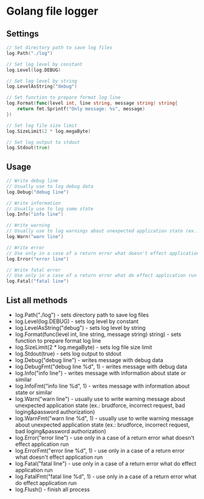 # Golang file logger

## Settings

```go
// Set directory path to save log files
log.Path("./log")

// Set log level by constant
log.Level(log.DEBUG)

// Set log level by string
log.LevelAsString("debug")

// Set function to prepare format log line
log.Format(func(level int, line string, message string) string{
    return fmt.Sprintf("Only message: %s", message)
})

// Set log file size limit
log.SizeLimit(2 * log.megaByte)

// Set log output to stdout 
log.Stdout(true)
```

## Usage
```go
// Write debug line
// Usually use to log debug data
log.Debug("debug line")

// Write information
// Usually use to log some state
log.Info("info line")

// Write warning
// Usually use to log warnings about unexpected application state (ex.: brudforce, incorrect request, bad loging&password authorization) 
log.Warn("warn line")

// Write error
// Use only in a case of a return error what doesn't effect application run
log.Error("error line")

// Write fatal error
// Use only in a case of a return error what do effect application run
log.Fatal("fatal line")
```

## List all methods

* log.Path("./log") - sets directory path to save log files
* log.Level(log.DEBUG) - sets log level by constant
* log.LevelAsString("debug") - sets log level by string
* log.Format(func(level int, line string, message string) string) - sets function to prepare format log line
* log.SizeLimit(2 * log.megaByte) - sets log file size limit
* log.Stdout(true) - sets log output to stdout
* log.Debug("debug line") - writes message with debug data
* log.DebugFmt("debug line %d", 1) - writes message with debug data
* log.Info("info line") - writes message with information about state or similar
* log.InfoFmt("info line %d", 1) - writes message with information about state or similar
* log.Warn("warn line") - usually use to write warning message about unexpected application state (ex.: brudforce, incorrect request, bad loging&password authorization) 
* log.WarnFmt("warn line %d", 1) - usually use to write warning message about unexpected application state (ex.: brudforce, incorrect request, bad loging&password authorization) 
* log.Error("error line") - use only in a case of a return error what doesn't effect application run
* log.ErrorFmt("error line %d", 1) - use only in a case of a return error what doesn't effect application run
* log.Fatal("fatal line") - use only in a case of a return error what do effect application run
* log.FatalFmt("fatal line %d", 1) - use only in a case of a return error what do effect application run
* log.Flush() - finish all process